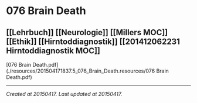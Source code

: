 # 076 Brain Death
 [[Lehrbuch]] [[Neurologie]] [[Millers MOC]] [[Ethik]] [[Hirntoddiagnostik]] [[201412062231 Hirntoddiagnostik MOC]]
---



[076 Brain Death.pdf](./resources/201504171837.5_076_Brain_Death.resources/076 Brain Death.pdf)

---

_Created at 20150417._
_Last updated at 20150417._



